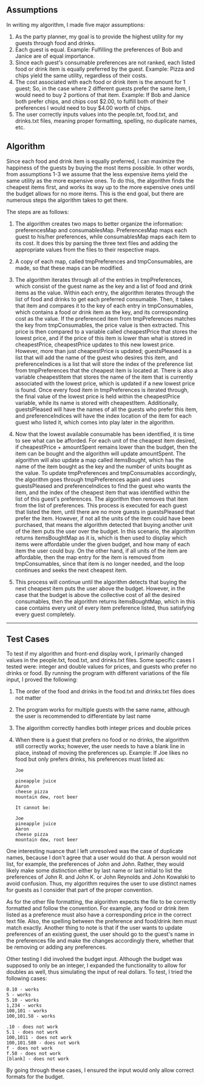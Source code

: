 
Assumptions
-------------

In writing my algorithm, I made five major assumptions:
1. As the party planner, my goal is to provide the highest utility for my guests through food and drinks.
2. Each guest is equal.
	Example: Fulfilling the preferences of Bob and Janice are of equal importance.
3. Since each guest's consumable preferences are not ranked, each listed food or drink item is equally preferred by the guest.
	Example: Pizza and chips yield the same utility, regardless of their costs.
4. The cost associated with each food or drink item is the amount for 1 guest;
So, in the case where 2 different guests prefer the same item, I would need to buy 2 portions of that item.
	Example: If Bob and Janice both prefer chips, and chips cost $2.00, to fulfill both of their preferences I would need to buy 		$4.00 worth of chips.
5. The user correctly inputs values into the people.txt, food.txt, and drinks.txt files, meaning proper formatting, spelling, no 	duplicate names, etc.

Algorithm
-------------

Since each food and drink item is equally preferred, I can maximize the happiness of the guests by buying the most items possible.
In other words, from assumptions 1-3 we assume that the less expensive items yield the same utility as the more expensive ones.
To do this, the algorithm finds the cheapest items first, and works its way up to the more expensive ones until the budget
allows for no more items. This is the end goal, but there are numerous steps the algorithm takes to get there.

The steps are as follows:

1. The algorithm creates two maps to better organize the information: preferencesMap and consumablesMap.
PreferencesMap maps each guest to his/her preferences, while consumablesMap maps each item to its cost.
It does this by parsing the three text files and adding the appropriate values from the files to their respective maps.

2. A copy of each map, called tmpPreferences and tmpConsumables, are made, so that these maps can be modified.

3. The algorithm iterates through all of the entries in tmpPreferences, which consist of the guest name as the key
and a list of food and drink items as the value. Within each entry, the algorithm iterates through the
list of food and drinks to get each preferred consumable. Then, it takes that item and compares it to the key
of each entry in tmpConsumables, which contains a food or drink item as the key, and its corresponding cost as the value.
If the preferenced item from tmpPreferences matches the key from tmpConsumables, the price value is then extracted.
This price is then compared to a variable called cheapestPrice that stores the lowest price,
and if the price of this item is lower than what is stored in cheapestPrice, cheapestPrice updates to this new lowest price.
However, more than just cheapestPrice is updated; guestsPleased is a list that will add the name of the guest who desires this 		item, and preferenceIndices is a list that will store the index of the preference list from tmpPreferences that the cheapest 		item is located at. There is also a variable cheapestItem that stores the name of the item that is currently
associated with the lowest price, which is updated if a new lowest price is found. Once every food item in tmpPreferences
is iterated through, the final value of the lowest price is held within the cheapestPrice variable,
while its name is stored with cheapestItem. Additionally, guestsPleased will have the names of all the guests
who prefer this item, and preferenceIndices will have the index location of the item for each guest who listed it,
which comes into play later in the algorithm.
	
4. Now that the lowest available consumable has been identified, it is time to see what can be afforded. For each unit
of the cheapest item desired, if cheapestPrice + amountSpent remains lower than the budget, then the item can be bought
and the algorithm will update amountSpent. The algorithm will also update a map called itemsBought, which has the name
of the item bought as the key and the number of units bought as the value. To update tmpPreferences and tmpConsumables 			accordingly, the algorithm goes through tmpPreferences again and uses guestsPleased and preferenceIndices to find the guest who 	wants the item, and the index of the cheapest item that was identified within the list of this guest's preferences.
The algorithm then removes that item from the list of preferences. This process is executed for each guest that listed the item, 
until there are no more guests in guestsPleased that prefer the item.
However, if not all the units of the item could have been purchased, that means the algorithm detected that buying another
unit of the item puts the user over the budget. In this scenario, the algorithm returns itemsBoughtMap as it is,
which is then used to display which items were affordable under the given budget, and how many of each item the user could buy.
On the other hand, if all units of the item are affordable, then the map entry for the item is removed from tmpConsumables, 
since that item is no longer needed, and the loop continues and seeks the next cheapest item.

5. This process will continue until the algorithm detects that buying the next cheapest item puts the user above the budget.
However, in the case that the budget is above the collective cost of all the desired consumables,
then the algorithm returns itemsBoughtMap, which in this case contains every unit of every item preference
listed, thus satisfying every guest completely.

------------
Test Cases
------------

To test if my algorithm and front-end display work, I primarily changed values in the people.txt, food.txt, and drinks.txt files.
Some specific cases I tested were: integer and double values for prices, and guests who prefer no drinks or food.
By running the program with different variations of the file input, I proved the following:

1. The order of the food and drinks in the food.txt and drinks.txt files does not matter
2. The program works for multiple guests with the same name, although the user is recommended to differentiate by last name
3. The algorithm correctly handles both integer prices and double prices
4. When there is a guest that prefers no food or no drinks, the algorithm still correctly works;
however, the user needs to have a blank line in place, instead of moving the preferences up.
Example: If Joe likes no food but only prefers drinks, his preferences must listed as:

	   Joe
	   
	   pineapple juice
	   Aaron
	   cheese pizza
	   mountain dew, root beer
	   
	   It cannot be:
	   
	   Joe
	   pineapple juice
	   Aaron
	   cheese pizza
	   mountain dew, root beer
	
One interesting nuance that I left unresolved was the case of duplicate names, because I don't agree that a user would do that.
A person would not list, for example, the preferences of John and John. Rather, they would likely make some distinction either
by last name or last initial to list the preferences of John R. and John K. or John Reynolds and John Kowalski to avoid confusion.
Thus, my algorithm requires the user to use distinct names for guests as I consider that part of the proper convention.

As for the other file formatting, the algorithm expects the file to be correctly formatted and follow the convention.
For example, any food or drink item listed as a preference must also have a corresponding price in the correct text file.
Also, the spelling between the preference and food/drink item must match exactly.
Another thing to note is that if the user wants to update preferences of an existing guest, the user should go to the guest's name
in the preferences file and make the changes accordingly there, whether that be removing or adding any preferences.

Other testing I did involved the budget input. Although the budget was supposed to only be an integer, I expanded the functionality
to allow for doubles as well, thus simulating the input of real dollars. To test, I tried the following cases:

	0.10 - works
	5 - works
	5.10 - works
	1,234 - works
	100,101 - works
	100,101.58 - works

	.10 - does not work
	5.1 - does not work
	100,1011 - does not work
	100,101.580 - does not work
	f - does not work
	f.50 - does not work
	[blank] - does not work

By going through these cases, I ensured the input would only allow correct formats for the budget.
